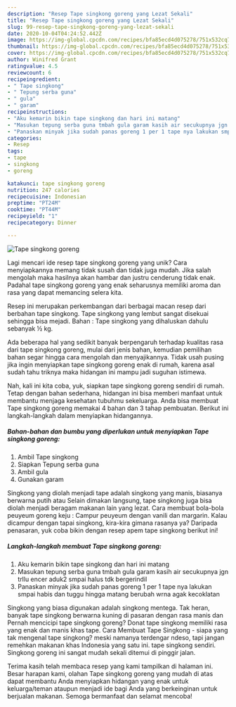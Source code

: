 ```yaml
---
description: "Resep Tape singkong goreng yang Lezat Sekali"
title: "Resep Tape singkong goreng yang Lezat Sekali"
slug: 99-resep-tape-singkong-goreng-yang-lezat-sekali
date: 2020-10-04T04:24:52.442Z
image: https://img-global.cpcdn.com/recipes/bfa85ecd4d075278/751x532cq70/tape-singkong-goreng-foto-resep-utama.jpg
thumbnail: https://img-global.cpcdn.com/recipes/bfa85ecd4d075278/751x532cq70/tape-singkong-goreng-foto-resep-utama.jpg
cover: https://img-global.cpcdn.com/recipes/bfa85ecd4d075278/751x532cq70/tape-singkong-goreng-foto-resep-utama.jpg
author: Winifred Grant
ratingvalue: 4.5
reviewcount: 6
recipeingredient:
- " Tape singkong"
- " Tepung serba guna"
- " gula"
- " garam"
recipeinstructions:
- "Aku kemarin bikin tape singkong dan hari ini matang"
- "Masukan tepung serba guna tmbah gula garam kasih air secukupnya jgn trllu encer aduk2 smpai halus tdk bergerindil"
- "Panaskan minyak jika sudah panas goreng 1 per 1 tape nya lakukan smpai habis dan tuggu hingga matang berubah wrna agak kecoklatan"
categories:
- Resep
tags:
- tape
- singkong
- goreng

katakunci: tape singkong goreng 
nutrition: 247 calories
recipecuisine: Indonesian
preptime: "PT24M"
cooktime: "PT44M"
recipeyield: "1"
recipecategory: Dinner

---
```



![Tape singkong goreng](https://img-global.cpcdn.com/recipes/bfa85ecd4d075278/751x532cq70/tape-singkong-goreng-foto-resep-utama.jpg)

Lagi mencari ide resep tape singkong goreng yang unik? Cara menyiapkannya memang tidak susah dan tidak juga mudah. Jika salah mengolah maka hasilnya akan hambar dan justru cenderung tidak enak. Padahal tape singkong goreng yang enak seharusnya memiliki aroma dan rasa yang dapat memancing selera kita.

Resep ini merupakan perkembangan dari berbagai macan resep dari berbahan tape singkong. Tape singkong yang lembut sangat disekuai sehingga bisa mejadi. Bahan : Tape singkong yang dihaluskan dahulu sebanyak ½ kg.

Ada beberapa hal yang sedikit banyak berpengaruh terhadap kualitas rasa dari tape singkong goreng, mulai dari jenis bahan, kemudian pemilihan bahan segar hingga cara mengolah dan menyajikannya. Tidak usah pusing jika ingin menyiapkan tape singkong goreng enak di rumah, karena asal sudah tahu triknya maka hidangan ini mampu jadi suguhan istimewa.


Nah, kali ini kita coba, yuk, siapkan tape singkong goreng sendiri di rumah. Tetap dengan bahan sederhana, hidangan ini bisa memberi manfaat untuk membantu menjaga kesehatan tubuhmu sekeluarga. Anda bisa membuat Tape singkong goreng memakai 4 bahan dan 3 tahap pembuatan. Berikut ini langkah-langkah dalam menyiapkan hidangannya.

<!--inarticleads1-->

##### Bahan-bahan dan bumbu yang diperlukan untuk menyiapkan Tape singkong goreng:

1. Ambil  Tape singkong
1. Siapkan  Tepung serba guna
1. Ambil  gula
1. Gunakan  garam


Singkong yang diolah menjadi tape adalah singkong yang manis, biasanya berwarna putih atau Selain dimakan langsung, tape singkong juga bisa diolah menjadi beragam makanan lain yang lezat. Cara membuat bola-bola peuyeum goreng keju : Campur peuyeum dengan vanili dan margarin. Kalau dicampur dengan tapai singkong, kira-kira gimana rasanya ya? Daripada penasaran, yuk coba bikin dengan resep apem tape singkong berikut ini! 

<!--inarticleads2-->

##### Langkah-langkah membuat Tape singkong goreng:

1. Aku kemarin bikin tape singkong dan hari ini matang
1. Masukan tepung serba guna tmbah gula garam kasih air secukupnya jgn trllu encer aduk2 smpai halus tdk bergerindil
1. Panaskan minyak jika sudah panas goreng 1 per 1 tape nya lakukan smpai habis dan tuggu hingga matang berubah wrna agak kecoklatan


Singkong yang biasa digunakan adalah singkong mentega. Tak heran, banyak tape singkong berwarna kuning di pasaran dengan rasa manis dan Pernah mencicipi tape singkong goreng? Donat tape singkong memiliki rasa yang enak dan manis khas tape. Cara Membuat Tape Singkong - siapa yang tak mengenal tape singkong? meski namanya terdengar ndeso, tapi jangan remehkan makanan khas Indonesia yang satu ini. tape singkong sendiri. Singkong goreng ini sangat mudah sekali ditemui di pinggir jalan. 

Terima kasih telah membaca resep yang kami tampilkan di halaman ini. Besar harapan kami, olahan Tape singkong goreng yang mudah di atas dapat membantu Anda menyiapkan hidangan yang enak untuk keluarga/teman ataupun menjadi ide bagi Anda yang berkeinginan untuk berjualan makanan. Semoga bermanfaat dan selamat mencoba!
